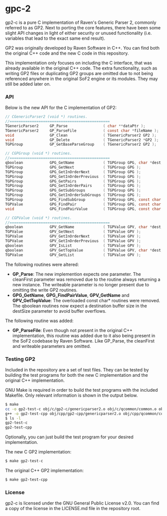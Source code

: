# gpc-2
gp2-c is a pure C implementation of Raven's Generic Parser 2, commonly referred
to as GP2. Next to porting the core features, there have been some slight API
changes in light of either security or unused functionality (i.e. variables
that lead to the exact same end result).

GP2 was originally developed by Raven Software in C++. You can find both the
original C++ code and the new C code in this repository.

This implementation only focuses on including the C interface, that was already
available in the original C++ code. The extra functionality, such as writing
GP2 files or duplicating GP2 groups are omitted due to not being referenced
anywhere in the original SoF2 engine or its modules. They may still be added
later on.

### API
Below is the new API for the C implementation of GP2:

```c
// CGenericParser2 (void *) routines.
//=============================================
TGenericParser2     GP_Parse                ( char **dataPtr );
TGenericParser2     GP_ParseFile            ( const char *fileName );
void                GP_Clean                ( TGenericParser2 GP2 );
void                GP_Delete               ( TGenericParser2 *GP2 );
TGPGroup            GP_GetBaseParseGroup    ( TGenericParser2 GP2 );

// CGPGroup (void *) routines.
//=============================================
qboolean            GPG_GetName             ( TGPGroup GPG, char *dest, int destSize );
TGPGroup            GPG_GetNext             ( TGPGroup GPG );
TGPGroup            GPG_GetInOrderNext      ( TGPGroup GPG );
TGPGroup            GPG_GetInOrderPrevious  ( TGPGroup GPG );
TGPGroup            GPG_GetPairs            ( TGPGroup GPG );
TGPGroup            GPG_GetInOrderPairs     ( TGPGroup GPG );
TGPGroup            GPG_GetSubGroups        ( TGPGroup GPG );
TGPGroup            GPG_GetInOrderSubGroups ( TGPGroup GPG );
TGPGroup            GPG_FindSubGroup        ( TGPGroup GPG, const char *name );
TGPValue            GPG_FindPair            ( TGPGroup GPG, const char *key );
void                GPG_FindPairValue       ( TGPGroup GPG, const char *key, const char *defaultVal, char *dest, int destSize );

// CGPValue (void *) routines.
//=============================================
qboolean            GPV_GetName             ( TGPValue GPV, char *dest, int destSize );
TGPValue            GPV_GetNext             ( TGPValue GPV );
TGPValue            GPV_GetInOrderNext      ( TGPValue GPV );
TGPValue            GPV_GetInOrderPrevious  ( TGPValue GPV );
qboolean            GPV_IsList              ( TGPValue GPV );
qboolean            GPV_GetTopValue         ( TGPValue GPV, char *dest, int destSize );
TGPValue            GPV_GetList             ( TGPValue GPV );
```

The following routines were altered:

* **GP_Parse**: The new implemention expects one parameter. The cleanFirst
parameter was removed due to the routine always returning a new instance. The
writeable parameter is no longer present due to omitting the write GP2 routines.
* **GPG_GetName**, **GPG_FindPairValue**, **GPV_GetName** and
**GPV_GetTopValue**: The overloaded const char* routines were removed.
The qboolean routines now expect a destination buffer size in the destSize
parameter to avoid buffer overflows.

The following routine was added:
* **GP_ParseFile**: Even though not present in the original C++ implementation,
this routine was added due to it also being present in the SoF2 codebase by
Raven Software. Like GP_Parse, the cleanFirst and writeable parameters are
omitted.

### Testing GP2
Included in the repository are a set of test files. They can be tested by
building the test programs for both the new C implementation and the original
C++ implementation.

GNU Make is required in order to build the test programs with the included
Makefile. Only relevant information is shown in the output below.

```bash
$ make
cc -o gp2-test-c obj/c/gp2-c/genericparser2.o obj/c/qcommon/common.o obj/c/qcommon/q_math.o obj/c/qcommon/q_shared.o obj/c/test.o obj/c/main.o -lm
g++ -o gp2-test-cpp obj/cpp/gp2-cpp/genericparser2.o obj/cpp/qcommon/common.o obj/cpp/qcommon/q_math.o obj/cpp/qcommon/q_shared.o obj/cpp/test.o obj/cpp/main.o -lm
$ ls -l
gp2-test-c
gp2-test-cpp
```

Optionally, you can just build the test program for your desired implementation.

The new C GP2 implementation:

```bash
$ make gp2-test-c
```

The original C++ GP2 implementation:

```bash
$ make gp2-test-cpp
```

### License
gp2-c is licensed under the GNU General Public License v2.0. You can find a
copy of the license in the LICENSE.md file in the repository root.
